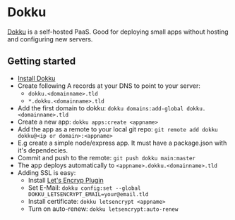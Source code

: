 # Dokku
[Dokku](http://dokku.viewdocs.io/dokku/) is a self-hosted PaaS. Good for deploying small apps without hosting and configuring new servers.

## Getting started
- [Install Dokku](http://dokku.viewdocs.io/dokku/getting-started/installation/)
- Create following A records at your DNS to point to your server:
  - `dokku.<domainname>.tld`
  - `*.dokku.<domainname>.tld`
- Add the first domain to dokku: `dokku domains:add-global dokku.<domainname>.tld`
- Create a new app: `dokku apps:create <appname>`
- Add the app as a remote to your local git repo: `git remote add dokku dokku@<ip or domain>:<appname>`
- E.g create a simple node/express app. It must have a package.json with it's dependecies.
- Commit and push to the remote: `git push dokku main:master`
- The app deploys automatically to `<appname>.dokku.<domainname>.tld`
- Adding SSL is easy:
  - Install [Let's Encryp Plugin](https://github.com/dokku/dokku-letsencrypt)
  - Set E-Mail: `dokku config:set --global DOKKU_LETSENCRYPT_EMAIL=your@email.tld`
  - Install certificate: `dokku letsencrypt <appname>`
  - Turn on auto-renew: `dokku letsencrypt:auto-renew`